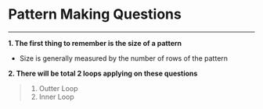 # Pattern Making Questions
<hr>

<b>1. The first thing to remember is the size of a pattern</b> 
- Size is generally measured by the number of rows of the pattern

<b>2. There will be total 2 loops applying on these questions</b>
> 1. Outter Loop
> 2. Inner Loop
